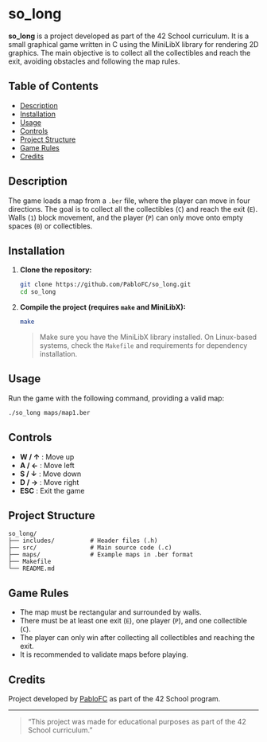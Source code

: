 # so_long

**so_long** is a project developed as part of the 42 School curriculum. It is a small graphical game written in C using the MiniLibX library for rendering 2D graphics. The main objective is to collect all the collectibles and reach the exit, avoiding obstacles and following the map rules.

## Table of Contents

- [Description](#description)
- [Installation](#installation)
- [Usage](#usage)
- [Controls](#controls)
- [Project Structure](#project-structure)
- [Game Rules](#game-rules)
- [Credits](#credits)

## Description

The game loads a map from a `.ber` file, where the player can move in four directions. The goal is to collect all the collectibles (`C`) and reach the exit (`E`). Walls (`1`) block movement, and the player (`P`) can only move onto empty spaces (`0`) or collectibles.

## Installation

1. **Clone the repository:**
   ```bash
   git clone https://github.com/PabloFC/so_long.git
   cd so_long
   ```

2. **Compile the project (requires `make` and MiniLibX):**
   ```bash
   make
   ```
   > Make sure you have the MiniLibX library installed. On Linux-based systems, check the `Makefile` and requirements for dependency installation.

## Usage

Run the game with the following command, providing a valid map:

```bash
./so_long maps/map1.ber
```

## Controls

- **W / ↑** : Move up
- **A / ←** : Move left
- **S / ↓** : Move down
- **D / →** : Move right
- **ESC** : Exit the game

## Project Structure

```
so_long/
├── includes/          # Header files (.h)
├── src/               # Main source code (.c)
├── maps/              # Example maps in .ber format
├── Makefile
└── README.md
```

## Game Rules

- The map must be rectangular and surrounded by walls.
- There must be at least one exit (`E`), one player (`P`), and one collectible (`C`).
- The player can only win after collecting all collectibles and reaching the exit.
- It is recommended to validate maps before playing.

## Credits

Project developed by [PabloFC](https://github.com/PabloFC) as part of the 42 School program.

---

> “This project was made for educational purposes as part of the 42 School curriculum.”
